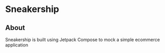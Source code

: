 # Sneakership

## About
Sneakership is built using Jetpack Compose to mock a simple ecommerce application